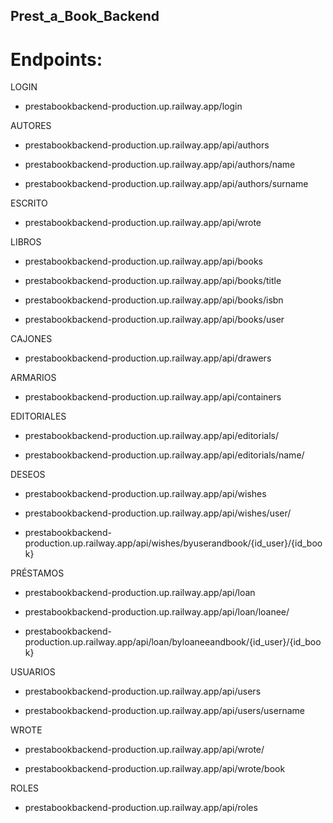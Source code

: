 ## Prest_a_Book_Backend

# Endpoints:


LOGIN

* prestabookbackend-production.up.railway.app/login

AUTORES

* prestabookbackend-production.up.railway.app/api/authors

* prestabookbackend-production.up.railway.app/api/authors/name

* prestabookbackend-production.up.railway.app/api/authors/surname

ESCRITO

* prestabookbackend-production.up.railway.app/api/wrote

LIBROS	  

* prestabookbackend-production.up.railway.app/api/books

* prestabookbackend-production.up.railway.app/api/books/title

* prestabookbackend-production.up.railway.app/api/books/isbn

* prestabookbackend-production.up.railway.app/api/books/user

CAJONES 

* prestabookbackend-production.up.railway.app/api/drawers

ARMARIOS

* prestabookbackend-production.up.railway.app/api/containers
	
EDITORIALES

* prestabookbackend-production.up.railway.app/api/editorials/

* prestabookbackend-production.up.railway.app/api/editorials/name/

DESEOS

* prestabookbackend-production.up.railway.app/api/wishes

* prestabookbackend-production.up.railway.app/api/wishes/user/

* prestabookbackend-production.up.railway.app/api/wishes/byuserandbook/{id_user}/{id_book}

PRÉSTAMOS 

* prestabookbackend-production.up.railway.app/api/loan

* prestabookbackend-production.up.railway.app/api/loan/loanee/

* prestabookbackend-production.up.railway.app/api/loan/byloaneeandbook/{id_user}/{id_book}

USUARIOS

* prestabookbackend-production.up.railway.app/api/users

* prestabookbackend-production.up.railway.app/api/users/username

WROTE

* prestabookbackend-production.up.railway.app/api/wrote/

* prestabookbackend-production.up.railway.app/api/wrote/book

ROLES

* prestabookbackend-production.up.railway.app/api/roles


